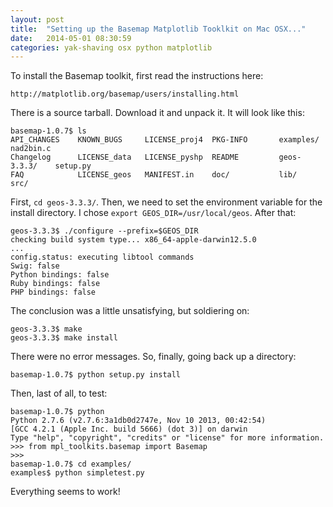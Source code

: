 ```yaml
---
layout: post
title:  "Setting up the Basemap Matplotlib Tooklkit on Mac OSX..."
date:   2014-05-01 08:30:59
categories: yak-shaving osx python matplotlib
---
```


To install the Basemap toolkit, first read the instructions here:

    http://matplotlib.org/basemap/users/installing.html

There is a source tarball. Download it and unpack it. It will look like this:

    basemap-1.0.7$ ls
    API_CHANGES    KNOWN_BUGS     LICENSE_proj4  PKG-INFO       examples/      nad2bin.c
    Changelog      LICENSE_data   LICENSE_pyshp  README         geos-3.3.3/    setup.py
    FAQ            LICENSE_geos   MANIFEST.in    doc/           lib/           src/

First, `cd geos-3.3.3/`. Then, we need to set the environment variable for 
the install directory. I chose `export GEOS_DIR=/usr/local/geos`. After that:

    geos-3.3.3$ ./configure --prefix=$GEOS_DIR
    checking build system type... x86_64-apple-darwin12.5.0
    ...
    config.status: executing libtool commands
    Swig: false
    Python bindings: false
    Ruby bindings: false
    PHP bindings: false

The conclusion was a little unsatisfying, but soldiering on:

    geos-3.3.3$ make
    geos-3.3.3$ make install

There were no error messages. So, finally, going back up a directory:

    basemap-1.0.7$ python setup.py install

Then, last of all, to test:

    basemap-1.0.7$ python
    Python 2.7.6 (v2.7.6:3a1db0d2747e, Nov 10 2013, 00:42:54)
    [GCC 4.2.1 (Apple Inc. build 5666) (dot 3)] on darwin
    Type "help", "copyright", "credits" or "license" for more information.
    >>> from mpl_toolkits.basemap import Basemap
    >>>
    basemap-1.0.7$ cd examples/
    examples$ python simpletest.py

Everything seems to work!
